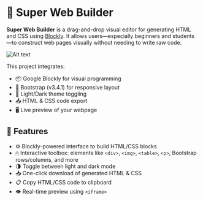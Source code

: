 # 🧱 Super Web Builder

**Super Web Builder** is a drag-and-drop visual editor for generating HTML and CSS using [Blockly](https://developers.google.com/blockly). It allows users—especially beginners and students—to construct web pages visually without needing to write raw code.

![Alt text](https://github.com/refruitok/main/blob/main/super_webbuilder_screenshot.png)

This project integrates:
- 📦 Google Blockly for visual programming
- 🎨 Bootstrap (v3.4.1) for responsive layout
- 🌙 Light/Dark theme toggling
- 📤 HTML & CSS code export
- 🖥 Live preview of your webpage

## 🎯 Features

- ⚙️ Blockly-powered interface to build HTML/CSS blocks
- 🖱 Interactive toolbox: elements like `<div>`, `<img>`, `<table>`, `<p>`, Bootstrap rows/columns, and more
- 🌗 Toggle between light and dark mode
- 📥 One-click download of generated HTML & CSS
- 📋 Copy HTML/CSS code to clipboard
- 👁 Real-time preview using `<iframe>`

